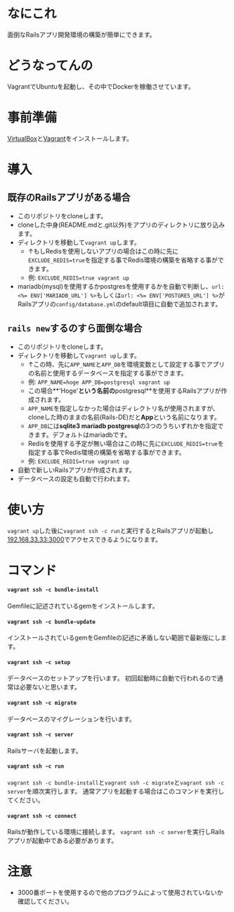 # なにこれ

面倒なRailsアプリ開発環境の構築が簡単にできます。

# どうなってんの

VagrantでUbuntuを起動し、その中でDockerを稼働させています。

# 事前準備

[VirtualBox](https://www.virtualbox.org/wiki/Downloads)と[Vagrant](https://www.vagrantup.com/downloads.html)をインストールします。

# 導入

## 既存のRailsアプリがある場合
* このリポジトリをcloneします。
* cloneした中身(README.mdと.git以外)をアプリのディレクトリに放り込みます。
* ディレクトリを移動して`vagrant up`します。
  - ↑もしRedisを使用しないアプリの場合はこの時に先に`EXCLUDE_REDIS=true`を指定する事でRedis環境の構築を省略する事ができます。
  - 例: `EXCLUDE_REDIS=true vagrant up`
* mariadb(mysql)を使用するかpostgresを使用するかを自動で判断し、`url: <%= ENV['MARIADB_URL'] %>`もしくは`url: <%= ENV['POSTGRES_URL'] %>`がRailsアプリの`config/database.yml`のdefault項目に自動で追加されます。

## `rails new`するのすら面倒な場合
* このリポジトリをcloneします。
* ディレクトリを移動して`vagrant up`します。
  - ↑この時、先に`APP_NAME`と`APP_DB`を環境変数として設定する事でアプリの名前と使用するデータベースを指定する事ができます。
  - 例: `APP_NAME=hoge APP_DB=postgresql vagrant up`
  - この場合**'Hoge'**という名前の**postgresql**を使用するRailsアプリが作成されます。
  - `APP_NAME`を指定しなかった場合はディレクトリ名が使用されますが、cloneした時のままの名前(Rails-DE)だと**App**という名前になります。
  - `APP_DB`には**sqlite3 mariadb postgresql**の3つのうちいずれかを指定できます。デフォルトはmariadbです。
  - Redisを使用する予定が無い場合はこの時に先に`EXCLUDE_REDIS=true`を指定する事でRedis環境の構築を省略する事ができます。
  - 例: `EXCLUDE_REDIS=true vagrant up`
* 自動で新しいRailsアプリが作成されます。
* データベースの設定も自動で行われます。

# 使い方
`vagrant up`した後に`vagrant ssh -c run`と実行するとRailsアプリが起動し[192.168.33.33:3000](http://192.168.33.33:3000)でアクセスできるようになります。

# コマンド

#### `vagrant ssh -c bundle-install`
Gemfileに記述されているgemをインストールします。

#### `vagrant ssh -c bundle-update`
インストールされているgemをGemfileの記述に矛盾しない範囲で最新版にします。

#### `vagrant ssh -c setup`
データベースのセットアップを行います。
初回起動時に自動で行われるので通常は必要ないと思います。

#### `vagrant ssh -c migrate`
データベースのマイグレーションを行います。

#### `vagrant ssh -c server`
Railsサーバを起動します。

#### `vagrant ssh -c run`
`vagrant ssh -c bundle-install`と`vagrant ssh -c migrate`と`vagrant ssh -c server`を順次実行します。
通常アプリを起動する場合はこのコマンドを実行してください。

#### `vagrant ssh -c connect`
Railsが動作している環境に接続します。
`vagrant ssh -c server`を実行しRailsアプリが起動中である必要があります。

# 注意
* 3000番ポートを使用するので他のプログラムによって使用されていないか確認してください。
